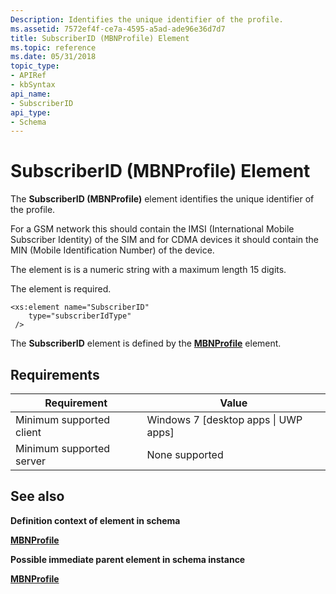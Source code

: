 ```yaml
---
Description: Identifies the unique identifier of the profile.
ms.assetid: 7572ef4f-ce7a-4595-a5ad-ade96e36d7d7
title: SubscriberID (MBNProfile) Element
ms.topic: reference
ms.date: 05/31/2018
topic_type: 
- APIRef
- kbSyntax
api_name: 
- SubscriberID
api_type: 
- Schema
---
```


# SubscriberID (MBNProfile) Element

The **SubscriberID (MBNProfile)** element identifies the unique identifier of the profile.

For a GSM network this should contain the IMSI (International Mobile Subscriber Identity) of the SIM and for CDMA devices it should contain the MIN (Mobile Identification Number) of the device.

The element is is a numeric string with a maximum length 15 digits.

The element is required.

``` syntax
<xs:element name="SubscriberID"
    type="subscriberIdType"
 />
```

The **SubscriberID** element is defined by the [**MBNProfile**](schema-mbnprofile-element.md) element.

## Requirements



| Requirement | Value |
|-------------------------------------|---------------------------------------------------|
| Minimum supported client<br/> | Windows 7 \[desktop apps \| UWP apps\]<br/> |
| Minimum supported server<br/> | None supported<br/>                         |



## See also

<dl> <dt>

**Definition context of element in schema**
</dt> <dt>

[**MBNProfile**](schema-mbnprofile-element.md)
</dt> <dt>

**Possible immediate parent element in schema instance**
</dt> <dt>

[**MBNProfile**](schema-mbnprofile-element.md)
</dt> </dl>

 

 




